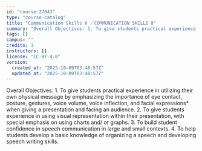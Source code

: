 ```yaml
---
id: "course:27043"
type: "course-catalog"
title: "Communication Skills Ⅱ ／COMMUNICATION SKILLS Ⅱ"
summary: "Overall Objectives: 1. To give students practical experience in utilizing their own physical message by emphasizing the …"
tags: []
campus: ""
credits: 1
instructors: []
license: "CC-BY-4.0"
version:
  created_at: "2025-10-09T03:48:57Z"
  updated_at: "2025-10-09T03:48:57Z"
---
```

Overall Objectives: 1. To give students practical experience in utilizing their own physical message by emphasizing the importance of eye contact, posture, gestures, voice volume, voice inflection, and facial expressions* when giving a presentation and facing an audience. 2. To give students experience in using visual representation within their presentation, with special emphasis on using charts and/ or graphs. 3. To build student confidence in speech communication in large and small contexts. 4. To help students develop a basic knowledge of organizing a speech and developing speech writing skills.
